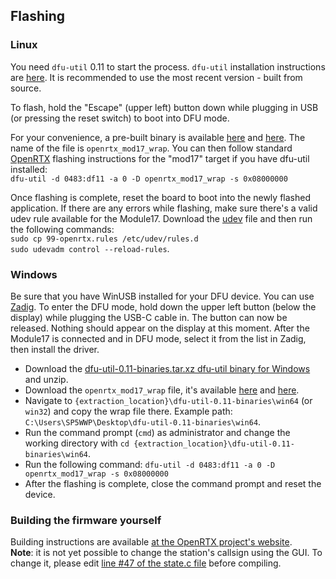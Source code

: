 ## Flashing
### Linux
You need `dfu-util` 0.11 to start the process. `dfu-util` installation instructions are [here](https://dfu-util.sourceforge.net/build.html). It is recommended to use the most recent version - built from source.

To flash, hold the "Escape" (upper left) button down while plugging in USB (or pressing the reset switch) to boot into DFU mode.

For your convenience, a pre-built binary is available [here](https://files.openrtx.org/nightly/) and [here](https://openrtx.schinken-radio.de/nightly/). The name of the file is `openrtx_mod17_wrap`.
You can then follow standard [OpenRTX](https://github.com/OpenRTX/OpenRTX)
flashing instructions for the "mod17" target if you have dfu-util
installed:<br>
`dfu-util -d 0483:df11 -a 0 -D openrtx_mod17_wrap -s 0x08000000`

Once flashing is complete, reset the board to boot into the newly flashed application. If there are any errors while flashing, make sure there's a valid udev rule available for the Module17. Download the [udev](https://github.com/OpenRTX/OpenRTX/blob/master/99-openrtx.rules) file and then run the following commands:<br>
`sudo cp 99-openrtx.rules /etc/udev/rules.d`<br>
`sudo udevadm control --reload-rules`.

### Windows
Be sure that you have WinUSB installed for your DFU device. You can use [Zadig](https://zadig.akeo.ie/). To enter the DFU mode, hold down the upper left button (below the display) while plugging the USB-C cable in. The button can now be released. Nothing should appear on the display at this moment. After the Module17 is connected and in DFU mode, select it from the list in Zadig, then install the driver.

- Download the [dfu-util-0.11-binaries.tar.xz dfu-util binary for Windows](https://dfu-util.sourceforge.net/releases/) and unzip.
- Download the `openrtx_mod17_wrap` file, it's available [here](https://files.openrtx.org/nightly/) and [here](https://openrtx.schinken-radio.de/nightly/).
- Navigate to `{extraction_location}\dfu-util-0.11-binaries\win64` (or `win32`) and copy the wrap file there. Example path: `C:\Users\SP5WWP\Desktop\dfu-util-0.11-binaries\win64`.
- Run the command prompt (`cmd`) as administrator and change the working directory with `cd {extraction_location}\dfu-util-0.11-binaries\win64`.
- Run the following command: `dfu-util -d 0483:df11 -a 0 -D openrtx_mod17_wrap -s 0x08000000`
- After the flashing is complete, close the command prompt and reset the device.

### Building the firmware yourself
Building instructions are available [at the OpenRTX project's website](https://openrtx.org/#/compiling).<br>
**Note**: it is not yet possible to change the station's callsign using the GUI. To change it, please edit [line #47 of the state.c file](https://github.com/OpenRTX/OpenRTX/blob/master/openrtx/src/core/state.c#L47) before compiling.